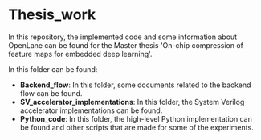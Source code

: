 # Thesis_work
In this repository, the implemented code and some information about OpenLane can be found for the Master thesis 'On-chip compression of feature maps for
embedded deep learning'. 

In this folder can be found:
- **Backend_flow**: In this folder, some documents related to the backend flow can be found.
- **SV_accelerator_implementations**: In this folder, the System Verilog accelerator implementations can be found.
- **Python_code**: In this folder, the high-level Python implementation can be found and other scripts that are made for some of the experiments.
